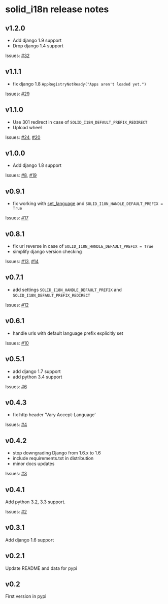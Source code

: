 solid_i18n release notes
========================

v1.2.0
------
- Add django 1.9 support
- Drop django 1.4 support

Issues: [#32](https://github.com/st4lk/django-solid-i18n-urls/issues/32)

v1.1.1
------
- fix django 1.8 `AppRegistryNotReady("Apps aren't loaded yet.")`

Issues: [#29](https://github.com/st4lk/django-solid-i18n-urls/issues/29)

v1.1.0
------

 - Use 301 redirect in case of `SOLID_I18N_DEFAULT_PREFIX_REDIRECT`
 - Upload wheel

Issues: [#24](https://github.com/st4lk/django-solid-i18n-urls/issues/24), [#20](https://github.com/st4lk/django-solid-i18n-urls/issues/20)

v1.0.0
------

 - Add django 1.8 support

Issues: [#8](https://github.com/st4lk/django-solid-i18n-urls/issues/8), [#19](https://github.com/st4lk/django-solid-i18n-urls/issues/19)

v0.9.1
------

 - fix working with [set_language](https://docs.djangoproject.com/en/dev/topics/i18n/translation/#set-language-redirect-view) and `SOLID_I18N_HANDLE_DEFAULT_PREFIX = True`

Issues: [#17](https://github.com/st4lk/django-solid-i18n-urls/issues/17)

v0.8.1
------

 - fix url reverse in case of `SOLID_I18N_HANDLE_DEFAULT_PREFIX = True`
 - simplify django version checking

Issues: [#13](https://github.com/st4lk/django-solid-i18n-urls/issues/13), [#14](https://github.com/st4lk/django-solid-i18n-urls/issues/14)

v0.7.1
------

 - add settings `SOLID_I18N_HANDLE_DEFAULT_PREFIX` and `SOLID_I18N_DEFAULT_PREFIX_REDIRECT`

Issues: [#12](https://github.com/st4lk/django-solid-i18n-urls/issues/12)

v0.6.1
------

 - handle urls with default language prefix explicitly set

Issues: [#10](https://github.com/st4lk/django-solid-i18n-urls/issues/10)

v0.5.1
------

 - add django 1.7 support
 - add python 3.4 support

Issues: [#6](https://github.com/st4lk/django-solid-i18n-urls/issues/6)

v0.4.3
------

 - fix http header 'Vary Accept-Language'

Issues: [#4](https://github.com/st4lk/django-solid-i18n-urls/issues/4)

v0.4.2
------

 - stop downgrading Django from 1.6.x to 1.6
 - include requirements.txt in distribution
 - minor docs updates

Issues: [#3](https://github.com/st4lk/django-solid-i18n-urls/issues/3)

v0.4.1
------
Add python 3.2, 3.3 support.

Issues: [#2](https://github.com/st4lk/django-solid-i18n-urls/issues/2)

v0.3.1
------

Add django 1.6 support

v0.2.1
------

Update README and data for pypi

v0.2
----

First version in pypi
